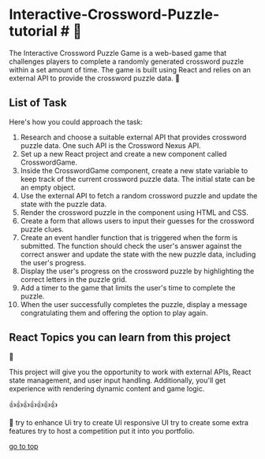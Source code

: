 # Interactive-Crossword-Puzzle-tutorial # :metal:<a name="top"></a> 



The Interactive Crossword Puzzle Game is a web-based game that challenges players to complete a randomly generated crossword puzzle within a set amount of time. The game is built using React and relies on an external API to provide the crossword puzzle data.
:speech_balloon:

## List of Task ##


Here's how you could approach the task:

 1. Research and choose a suitable external API that provides crossword puzzle data. One such API is the Crossword Nexus API.
 2. Set up a new React project and create a new component called CrosswordGame.
 3. Inside the CrosswordGame component, create a new state variable to keep track of the current crossword puzzle data. The initial state can be an empty object.
 4. Use the external API to fetch a random crossword puzzle and update the state with the puzzle data.
 5. Render the crossword puzzle in the component using HTML and CSS.
 6. Create a form that allows users to input their guesses for the crossword puzzle clues.
 7. Create an event handler function that is triggered when the form is submitted. The function should check the user's answer against the correct answer and update the state with the new puzzle data, including the user's progress.
 8. Display the user's progress on the crossword puzzle by highlighting the correct letters in the puzzle grid.
 9. Add a timer to the game that limits the user's time to complete the puzzle.
 10. When the user successfully completes the puzzle, display a message congratulating them and offering the option to play again.

## React Topics you can learn from this project ##
:eyes:




This project will give you the opportunity to work with external APIs, React state management, and user input handling. Additionally, you'll get experience with rendering dynamic content and game logic.


:+1::+1::+1::+1::+1::+1::+1:

:speech_balloon: 
try to enhance Ui
try to create UI responsive UI
try to create some extra features 
try to host a competition
put it into you portfolio.


[go to top](#top)
          



















